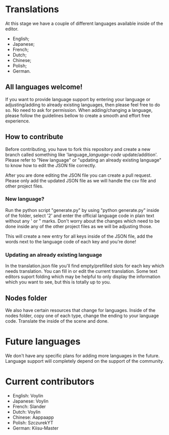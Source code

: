 # Translations

At this stage we have a couple of different languages available inside of the editor. 

- English;
- Japanese;
- French;
- Dutch;
- Chinese;
- Polish;
- German.

## All languages welcome!

If you want to provide language support by entering your language or adjusting/adding to already existing languages, then please feel free to do so. No need to ask for permission. When adding/changing a language, please follow the guidelines bellow to create a smooth and effort free experience.

## How to contribute

Before contributing, you have to fork this repository and create a new branch called something like 'language_*language-code* update/addition'. Please refer to "New language" or "updating an already existing language" to know how to edit the JSON file correctly.

After you are done editing the JSON file you can create a pull request. Please only add the updated JSON file as we will handle the csv file and other project files.

### New language?

Run the python script "generate.py" by using "python generate.py" inside of the folder, select '2' and enter the official language code in plain text without any ' or " marks. Don't worry about the changes which need to be done inside any of the other project files as we will be adjusting those.

This will create a new entry for all keys inside of the JSON file, add the words next to the language code of each key and you're done!

### Updating an already existing language

In the translation.json file you'll find empty/prefilled slots for each key which needs translation. You can fill in or edit the current translation. Some text editors suport folding which may be helpful to only display the information which you want to see, but this is totally up to you.

## Nodes folder

We also have certain resources that change for languages. Inside of the nodes folder, copy one of each type, change the ending to your language code. Translate the inside of the scene and done.

# Future languages

We don't have any specific plans for adding more languages in the future. Language support will completely depend on the support of the community.

# Current contributors

- English: Voylin
- Japanese: Voylin
- French: Slander
- Dutch: Voylin
- Chinese: Aappaapp
- Polish: SzczurekYT
- German: Kiisu-Master
